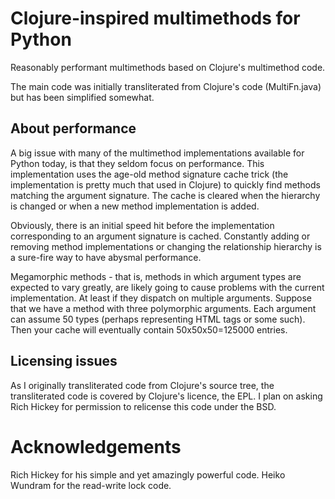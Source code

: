 Clojure-inspired multimethods for Python
========================================
Reasonably performant multimethods based on Clojure's multimethod code.

The main code was initially transliterated from Clojure's code (MultiFn.java) but
has been simplified somewhat.

About performance
-----------------
A big issue with many of the multimethod implementations available for Python today,
is that they seldom focus on performance.  This implementation uses the age-old
method signature cache trick (the implementation is pretty much that used in Clojure)
to quickly find methods matching the argument signature.  The cache is cleared when
the hierarchy is changed or when a new method implementation is added.

Obviously, there is an initial speed hit before the implementation corresponding to
an argument signature is cached.  Constantly adding or removing method implementations
or changing the relationship hierarchy is a sure-fire way to have abysmal performance.

Megamorphic methods - that is, methods in which argument types are expected to vary
greatly, are likely going to cause problems with the current implementation.  At least
if they dispatch on multiple arguments.  Suppose that we have a method with three
polymorphic arguments.  Each argument can assume 50 types (perhaps representing HTML
tags or some such).  Then your cache will eventually contain 50x50x50=125000 entries.

Licensing issues
----------------
As I originally transliterated code from Clojure's source tree, the transliterated
code is covered by Clojure's licence, the EPL.  I plan on asking Rich Hickey for
permission to relicense this code under the BSD.

Acknowledgements
================
Rich Hickey for his simple and yet amazingly powerful code.
Heiko Wundram for the read-write lock code.
